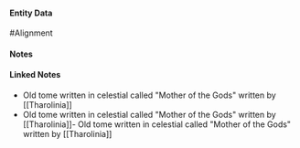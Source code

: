#### Entity Data

#Alignment 

#### Notes

#### Linked Notes 

- Old tome written in celestial called "Mother of the Gods" written by [[Tharolinia]]
- Old tome written in celestial called "Mother of the Gods" written by [[Tharolinia]]- Old tome written in celestial called "Mother of the Gods" written by [[Tharolinia]]